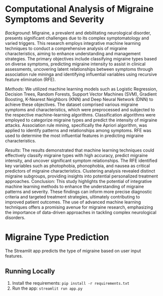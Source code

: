 # Computational Analysis of Migraine Symptoms and Severity

*Background*: Migraine, a prevalent and debilitating neurological disorder, presents significant challenges due to its complex symptomatology and varied triggers. This research employs integrative machine learning techniques to conduct a comprehensive analysis of migraine characteristics, aiming to enhance understanding and management strategies. The primary objectives include classifying migraine types based on diverse symptoms, predicting migraine intensity to assist in clinical assessments, uncovering latent relationships between symptoms through association rule mininga and identifying influential variables using recursive feature elimination (RFE).

*Methods*: We utilized machine learning models such as Logistic Regression, Decision Trees, Random Forests, Support Vector Machines (SVM), Gradient Boosting, K-Nearest Neighbors (KNN) and Deep Neural Network (DNN) to achieve these objectives. The dataset comprised various migraine symptoms and characteristics, which were preprocessed and subjected to the respective machine-learning algorithms. Classification algorithms were employed to categorize migraine types and predict the intensity of migraine attacks. Association rule mining, specifically the Apriori algorithm, was applied to identify patterns and relationships among symptoms. RFE was used to determine the most influential features in predicting migraine characteristics.

*Results*: The results demonstrated that machine learning techniques could effectively classify migraine types with high accuracy, predict migraine intensity, and uncover significant symptom relationships. The RFE identified key variables such as photophobia, phonophobia, and nausea as critical predictors of migraine characteristics. Clustering analysis revealed distinct migraine subgroups, providing insights into potential personalized treatment approaches.
Conclusion: This study highlights the potential of integrative machine learning methods to enhance the understanding of migraine patterns and severity. These findings can inform more precise diagnostic criteria and targeted treatment strategies, ultimately contributing to improved patient outcomes. The use of advanced machine learning techniques offers a promising avenue for migraine research, emphasizing the importance of data-driven approaches in tackling complex neurological disorders.


# Migraine Type Prediction

The Streamlit app predicts the type of migraine based on user input features.

## Running Locally

1. Install the requirements: `pip install -r requirements.txt`
2. Run the app: `streamlit run app.py`
